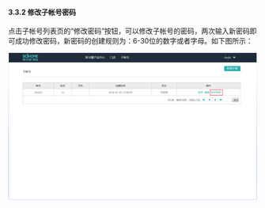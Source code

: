 #### 3.3.2 修改子帐号密码

点击子帐号列表页的“修改密码”按钮，可以修改子帐号的密码，两次输入新密码即可成功修改密码，新密码的创建规则为：6-30位的数字或者字母。如下图所示：

![](/assets/图片31.png)

